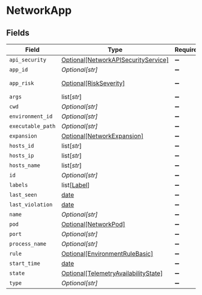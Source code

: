 # NetworkApp


## Fields

| Field                                                                                     | Type                                                                                      | Required                                                                                  | Description                                                                               |
| ----------------------------------------------------------------------------------------- | ----------------------------------------------------------------------------------------- | ----------------------------------------------------------------------------------------- | ----------------------------------------------------------------------------------------- |
| `api_security`                                                                            | [Optional[NetworkAPISecurityService]](../../models/shared/networkapisecurityservice.md)   | :heavy_minus_sign:                                                                        | N/A                                                                                       |
| `app_id`                                                                                  | *Optional[str]*                                                                           | :heavy_minus_sign:                                                                        | N/A                                                                                       |
| `app_risk`                                                                                | [Optional[RiskSeverity]](../../models/shared/riskseverity.md)                             | :heavy_minus_sign:                                                                        | An enumeration.                                                                           |
| `args`                                                                                    | list[*str*]                                                                               | :heavy_minus_sign:                                                                        | N/A                                                                                       |
| `cwd`                                                                                     | *Optional[str]*                                                                           | :heavy_minus_sign:                                                                        | N/A                                                                                       |
| `environment_id`                                                                          | *Optional[str]*                                                                           | :heavy_minus_sign:                                                                        | N/A                                                                                       |
| `executable_path`                                                                         | *Optional[str]*                                                                           | :heavy_minus_sign:                                                                        | N/A                                                                                       |
| `expansion`                                                                               | [Optional[NetworkExpansion]](../../models/shared/networkexpansion.md)                     | :heavy_minus_sign:                                                                        | N/A                                                                                       |
| `hosts_id`                                                                                | list[*str*]                                                                               | :heavy_minus_sign:                                                                        | N/A                                                                                       |
| `hosts_ip`                                                                                | list[*str*]                                                                               | :heavy_minus_sign:                                                                        | N/A                                                                                       |
| `hosts_name`                                                                              | list[*str*]                                                                               | :heavy_minus_sign:                                                                        | N/A                                                                                       |
| `id`                                                                                      | *Optional[str]*                                                                           | :heavy_minus_sign:                                                                        | N/A                                                                                       |
| `labels`                                                                                  | list[[Label](../../models/shared/label.md)]                                               | :heavy_minus_sign:                                                                        | N/A                                                                                       |
| `last_seen`                                                                               | [date](https://docs.python.org/3/library/datetime.html#date-objects)                      | :heavy_minus_sign:                                                                        | N/A                                                                                       |
| `last_violation`                                                                          | [date](https://docs.python.org/3/library/datetime.html#date-objects)                      | :heavy_minus_sign:                                                                        | N/A                                                                                       |
| `name`                                                                                    | *Optional[str]*                                                                           | :heavy_minus_sign:                                                                        | N/A                                                                                       |
| `pod`                                                                                     | [Optional[NetworkPod]](../../models/shared/networkpod.md)                                 | :heavy_minus_sign:                                                                        | N/A                                                                                       |
| `port`                                                                                    | *Optional[str]*                                                                           | :heavy_minus_sign:                                                                        | N/A                                                                                       |
| `process_name`                                                                            | *Optional[str]*                                                                           | :heavy_minus_sign:                                                                        | N/A                                                                                       |
| `rule`                                                                                    | [Optional[EnvironmentRuleBasic]](../../models/shared/environmentrulebasic.md)             | :heavy_minus_sign:                                                                        | N/A                                                                                       |
| `start_time`                                                                              | [date](https://docs.python.org/3/library/datetime.html#date-objects)                      | :heavy_minus_sign:                                                                        | N/A                                                                                       |
| `state`                                                                                   | [Optional[TelemetryAvailabilityState]](../../models/shared/telemetryavailabilitystate.md) | :heavy_minus_sign:                                                                        | N/A                                                                                       |
| `type`                                                                                    | *Optional[str]*                                                                           | :heavy_minus_sign:                                                                        | N/A                                                                                       |